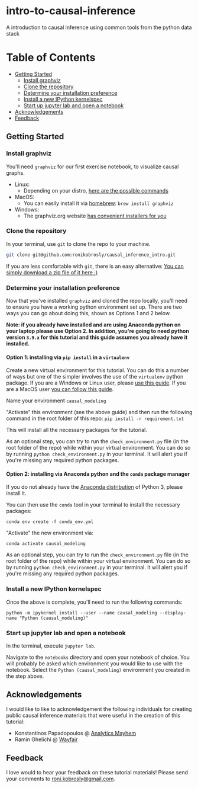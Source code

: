 # intro-to-causal-inference

A introduction to causal inference using common tools from the python data stack


# Table of Contents

- [Getting Started](#getting-started)
  - [Install graphviz](#install-graphviz)
  - [Clone the repository](#clone-the-repository)
  - [Determine your installation preference](#determine-your-installation-preference)
  - [Install a new IPython kernelspec](#install-a-new-ipython-kernelspec)
  - [Start up jupyter lab and open a notebook](#start-up-jupyter-lab-and-open-a-notebook)
- [Acknowledgements](#acknowledgements)
- [Feedback](#feedback)


## Getting Started

### Install graphviz

You'll need `graphviz` for our first exercise notebook, to visualize causal graphs.

- Linux:
  - Depending on your distro, [here are the possible commands](https://graphviz.org/download/#linux)
- MacOS:
  - You can easily install it via [homebrew](https://docs.brew.sh/Installation): `brew install graphviz`
- Windows:
  - The graphviz.org website [has convenient installers for you](https://graphviz.org/download/#windows)


### Clone the repository

In your terminal, use `git` to clone the repo to your machine.

```bash
git clone git@github.com:ronikobrosly/causal_inference_intro.git
```

If you are less comfortable with `git`, there is an easy alternative: [You can simply download a zip file of it here :)](https://github.com/ronikobrosly/causal_inference_intro/archive/refs/heads/main.zip)


### Determine your installation preference

Now that you've installed `graphviz` and cloned the repo locally, you'll need to ensure you have a working python environment set up. There are two ways you can go about doing this, shown as Options 1 and 2 below.

**Note: if you already have installed and are using Anaconda python on your laptop please use Option 2. In addition, you're going to need python version `3.9.x` for this tutorial and this guide assumes you already have it installed.**


#### Option 1: installing via `pip install` in a `virtualenv`

Create a new virtual environment for this tutorial. You can do this a number of ways but one of the simpler involves the use of the `virtualenv` python package. If you are a Windows or Linux user, please [use this guide](https://www.geeksforgeeks.org/creating-python-virtual-environment-windows-linux/). If you are a MacOS user [you can follow this guide](https://sourabhbajaj.com/mac-setup/Python/virtualenv.html).

Name your environment `causal_modeling`

"Activate" this environment (see the above guide) and then run the following command in the root folder of this repo:
`pip install -r requirement.txt`

This will install all the necessary packages for the tutorial.

As an optional step, you can try to run the `check_environment.py` file (in the root folder of the repo)
while within your virtual environment. You can do so by running `python check_environment.py` in your terminal. It will alert you if you're missing any required python packages.


#### Option 2: installing via Anaconda python and the `conda` package manager

If you do not already have the [Anaconda distribution](https://www.anaconda.com/download/) of Python 3,
please install it.

You can then use the `conda` tool in your terminal to install the necessary packages:

`conda env create -f conda_env.yml`

"Activate" the new environment via:

`conda activate causal_modeling`

As an optional step, you can try to run the `check_environment.py` file (in the root folder of the repo)
while within your virtual environment. You can do so by running `python check_environment.py` in your terminal. It will alert you if you're missing any required python packages.


### Install a new IPython kernelspec

Once the above is complete, you'll need to run the following commands:

`python -m ipykernel install --user --name causal_modeling --display-name "Python (causal_modeling)"`


### Start up jupyter lab and open a notebook

In the terminal, execute `jupyter lab`.

Navigate to the `notebooks` directory and open your notebook of choice. You will probably be asked which environment you would like to use with the notebook. Select the `Python (causal_modeling)` environment you created in the step above. 


## Acknowledgements

I would like to like to acknowledgement the following individuals for creating public causal inference
materials that were useful in the creation of this tutorial:

- Konstantinos Papadopoulos @ [Analytics Mayhem](https://analyticsmayhem.com/)
- Ramin Ghelichi @ [Wayfair](https://www.aboutwayfair.com/tech-innovation/the-importance-of-covariates-in-causal-inference)

## Feedback

I love would to hear your feedback on these tutorial materials!
Please send your comments to <roni.kobrosly@gmail.com>.
